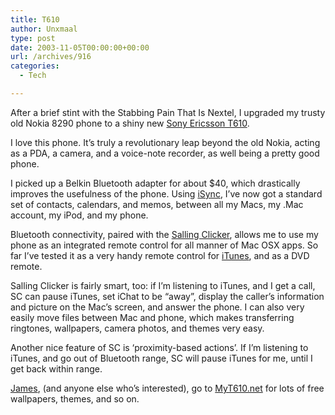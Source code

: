 ```yaml
---
title: T610
author: Unxmaal
type: post
date: 2003-11-05T00:00:00+00:00
url: /archives/916
categories:
  - Tech

---
```

After a brief stint with the Stabbing Pain That Is Nextel, I upgraded my trusty old Nokia 8290 phone to a shiny new [Sony Ericsson T610][1]. 

I love this phone. It&#8217;s truly a revolutionary leap beyond the old Nokia, acting as a PDA, a camera, and a voice-note recorder, as well being a pretty good phone. 

I picked up a Belkin Bluetooth adapter for about $40, which drastically improves the usefulness of the phone. Using [iSync][2], I&#8217;ve now got a standard set of contacts, calendars, and memos, between all my Macs, my .Mac account, my iPod, and my phone. 

Bluetooth connectivity, paired with the [Salling Clicker][3], allows me to use my phone as an integrated remote control for all manner of Mac OSX apps. So far I&#8217;ve tested it as a very handy remote control for [iTunes][4], and as a DVD remote. 

Salling Clicker is fairly smart, too: if I&#8217;m listening to iTunes, and I get a call, SC can pause iTunes, set iChat to be &#8220;away&#8221;, display the caller&#8217;s information and picture on the Mac&#8217;s screen, and answer the phone. I can also very easily move files between Mac and phone, which makes transferring ringtones, wallpapers, camera photos, and themes very easy. 

Another nice feature of SC is &#8216;proximity-based actions&#8217;. If I&#8217;m listening to iTunes, and go out of Bluetooth range, SC will pause iTunes for me, until I get back within range. 

[James][5], (and anyone else who&#8217;s interested), go to [MyT610.net][6] for lots of free wallpapers, themes, and so on.

 [1]: http://www.sonyericsson.com/us/spg.jsp?page=start
 [2]: http://apple.com/isync
 [3]: http://salling.com
 [4]: http://apple.com/itunes
 [5]: http://unxmaal.com/cgi-bin/clickcount.cgi?action=jump&URL=http://monomal.com/
 [6]: http://www.myt610.net/